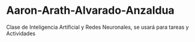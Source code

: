 # Aaron-Arath-Alvarado-Anzaldua
Clase de Inteligencia Artificial y Redes Neuronales, se usará para tareas y Actividades
